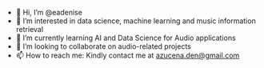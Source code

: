 - 👋 Hi, I’m @eadenise
- 👀 I’m interested in data science, machine learning and music information retrieval
- 🌱 I’m currently learning AI and Data Science for Audio applications
- 💞️ I’m looking to collaborate on audio-related projects
- 📫 How to reach me: Kindly contact me at azucena.den@gmail.com

<!---
eadenise/eadenise is a ✨ special ✨ repository because its `README.md` (this file) appears on your GitHub profile.
You can click the Preview link to take a look at your changes.
--->
